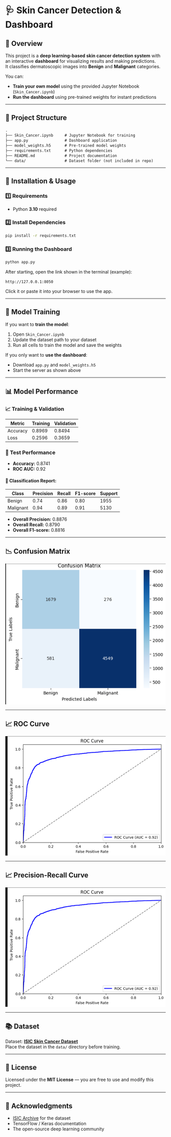 # 🩺 Skin Cancer Detection & Dashboard

## 📌 Overview
This project is a **deep learning-based skin cancer detection system** with an interactive **dashboard** for visualizing results and making predictions.  
It classifies dermatoscopic images into **Benign** and **Malignant** categories.  

You can:
- **Train your own model** using the provided Jupyter Notebook (`Skin_Cancer.ipynb`)
- **Run the dashboard** using pre-trained weights for instant predictions

---

## 📂 Project Structure
```
.
├── Skin_Cancer.ipynb     # Jupyter Notebook for training
├── app.py                # Dashboard application
├── model_weights.h5      # Pre-trained model weights
├── requirements.txt      # Python dependencies
├── README.md             # Project documentation
└── data/                 # Dataset folder (not included in repo)
```

---

## 🚀 Installation & Usage

### 1️⃣ Requirements
- Python **3.10** required

### 2️⃣ Install Dependencies
```bash
pip install -r requirements.txt
```

### 3️⃣ Running the Dashboard
```bash
python app.py
```
After starting, open the link shown in the terminal (example):
```
http://127.0.0.1:8050
```
Click it or paste it into your browser to use the app.

---

## 🧠 Model Training

If you want to **train the model**:
1. Open `Skin_Cancer.ipynb`
2. Update the dataset path to your dataset
3. Run all cells to train the model and save the weights

If you only want to **use the dashboard**:
- Download `app.py` and `model_weights.h5`
- Start the server as shown above

---

## 📊 Model Performance

### 📈 Training & Validation
| Metric   | Training | Validation |
|----------|----------|------------|
| Accuracy | 0.8969   | 0.8494     |
| Loss     | 0.2596   | 0.3659     |

### 🧪 Test Performance
- **Accuracy:** 0.8741  
- **ROC AUC:** 0.92  

#### 🔹 Classification Report:
| Class     | Precision | Recall | F1-score | Support |
|-----------|-----------|--------|----------|---------|
| Benign    | 0.74      | 0.86   | 0.80     | 1955    |
| Malignant | 0.94      | 0.89   | 0.91     | 5130    |

- **Overall Precision:** 0.8876  
- **Overall Recall:** 0.8790  
- **Overall F1-score:** 0.8816  

---

## 📉 Confusion Matrix
![Confusion Matrix](https://github.com/OmerElkayam/skin-disease-prediction/blob/main/Skin_Cancer/assets/Screenshot%202025-08-16%20032210.png)

---

## 📈 ROC Curve
![ROC Curve](https://github.com/OmerElkayam/skin-disease-prediction/blob/main/Skin_Cancer/assets/Screenshot%202025-08-16%20032230.png)

---

## 📈 Precision-Recall Curve
![Precision-Recall Curve](https://github.com/OmerElkayam/skin-disease-prediction/blob/main/Skin_Cancer/assets/Screenshot%202025-08-16%20032230.png)

---

## 📚 Dataset
Dataset: **[ISIC Skin Cancer Dataset](https://www.isic-archive.com/)**  
Place the dataset in the `data/` directory before training.

---

## 📜 License
Licensed under the **MIT License** — you are free to use and modify this project.

---

## 🙌 Acknowledgments
- [ISIC Archive](https://www.isic-archive.com/) for the dataset  
- TensorFlow / Keras documentation  
- The open-source deep learning community  
